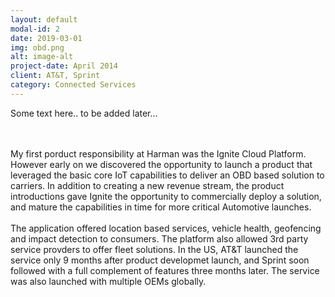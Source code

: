 ```yaml
---
layout: default
modal-id: 2
date: 2019-03-01
img: obd.png
alt: image-alt
project-date: April 2014
client: AT&T, Sprint
category: Connected Services
---
```

Some text here..  to be added later...



 <div style="text-align: left">
<br>
<br>
My first porduct responsibility at Harman was the Ignite Cloud Platform.  However early on we discovered the opportunity to launch a product that leveraged the basic core IoT capabilities to deliver an OBD based solution to carriers.  In addition to creating a new revenue stream, the product introductions gave Ignite the opportunity to commercially deploy a solution, and mature the capabilities in time for more critical Automotive launches.
<br>
<br>
The application offered location based services, vehicle health, geofencing and impact detection to consumers.  The platform also allowed 3rd party service provders to offer fleet solutions.  In the US, AT&T launched the service only 9 months after product developmet launch, and Sprint soon followed with a full complement of features three months later.  The service was also launched with multiple OEMs globally.
<br>
<br>   
